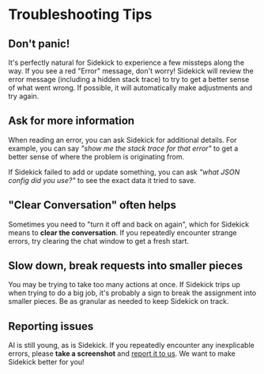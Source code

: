 # Troubleshooting Tips

## Don't panic!

It's perfectly natural for Sidekick to experience a few missteps along the way. If you see a red "Error" message, don't worry! Sidekick will review the error message (including a hidden stack trace) to try to get a better sense of what went wrong. If possible, it will automatically make adjustments and try again.

## Ask for more information

When reading an error, you can ask Sidekick for additional details. For example, you can say _"show me the stack trace for that error"_ to get a better sense of where the problem is originating from.

If Sidekick failed to add or update something, you can ask _"what JSON config did you use?"_ to see the exact data it tried to save.

## "Clear Conversation" often helps

Sometimes you need to "turn it off and back on again", which for Sidekick means to **clear the conversation**. If you repeatedly encounter strange errors, try clearing the chat window to get a fresh start.

## Slow down, break requests into smaller pieces

You may be trying to take too many actions at once. If Sidekick trips up when trying to do a big job, it's probably a sign to break the assignment into smaller pieces. Be as granular as needed to keep Sidekick on track.

## Reporting issues

AI is still young, as is Sidekick. If you repeatedly encounter any inexplicable errors, please **take a screenshot** and [report it to us](https://www.doublesecretagency.com/contact). We want to make Sidekick better for you!
